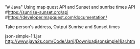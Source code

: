 "# Java"
Using map quest API and Sunset and sunrise times API
#https://sunrise-sunset.org/api
#https://developer.mapquest.com/documentation/

Take person's address,
Output Sunrise and Sunset times

json-simple-1.1.jar
http://www.java2s.com/Code/Jar/j/Downloadjsonsimple11jar.htm